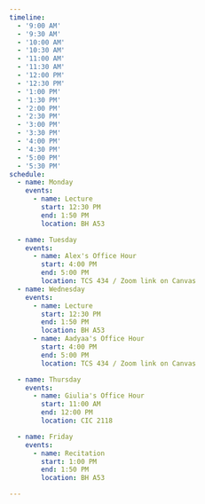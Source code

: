 ```yaml
---
timeline:
  - '9:00 AM'
  - '9:30 AM'
  - '10:00 AM'
  - '10:30 AM'
  - '11:00 AM'
  - '11:30 AM'
  - '12:00 PM'
  - '12:30 PM'
  - '1:00 PM'
  - '1:30 PM'
  - '2:00 PM'
  - '2:30 PM'
  - '3:00 PM'
  - '3:30 PM'
  - '4:00 PM'
  - '4:30 PM'
  - '5:00 PM'
  - '5:30 PM'
schedule:
  - name: Monday
    events:
      - name: Lecture
        start: 12:30 PM 
        end: 1:50 PM 
        location: BH A53

  - name: Tuesday
    events:
      - name: Alex's Office Hour
        start: 4:00 PM
        end: 5:00 PM
        location: TCS 434 / Zoom link on Canvas 
  - name: Wednesday
    events:
      - name: Lecture
        start: 12:30 PM
        end: 1:50 PM
        location: BH A53
      - name: Aadyaa's Office Hour
        start: 4:00 PM
        end: 5:00 PM
        location: TCS 434 / Zoom link on Canvas 

  - name: Thursday
    events:
      - name: Giulia's Office Hour
        start: 11:00 AM
        end: 12:00 PM
        location: CIC 2118

  - name: Friday
    events:
      - name: Recitation
        start: 1:00 PM
        end: 1:50 PM
        location: BH A53	

---
```

